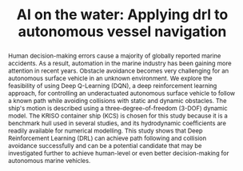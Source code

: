 ---
layout: publication
sitemap: false
title: "AI on the water: Applying drl to autonomous vessel navigation"
authors: Alam, M. S.,Sanjeev Kumar, R.S., Somayajula, A.
pdf: alam2023ai
image: alam2023ai.jpg
display: Proceedings of the Sixth International Conference in Ocean Engineering (ICOE2023)
year: 2023
doi: 10.48550/arXiv.2310.14938
code: https://github.com/MarineAutonomy/KCS-static-obstacle
abstract: "Human decision-making errors cause a majority of globally reported marine accidents. As a result, automation in the marine industry has been gaining more attention in recent years. Obstacle avoidance becomes very challenging for an autonomous surface vehicle in an unknown environment. We explore the feasibility of using Deep Q-Learning (DQN), a deep reinforcement learning approach, for controlling an underactuated autonomous surface vehicle to follow a known path while avoiding collisions with static and dynamic obstacles. The ship's motion is described using a three-degree-of-freedom (3-DOF) dynamic model. The KRISO container ship (KCS) is chosen for this study because it is a benchmark hull used in several studies, and its hydrodynamic coefficients are readily available for numerical modelling. This study shows that Deep Reinforcement Learning (DRL) can achieve path following and collision avoidance successfully and can be a potential candidate that may be investigated further to achieve human-level or even better decision-making for autonomous marine vehicles."
---